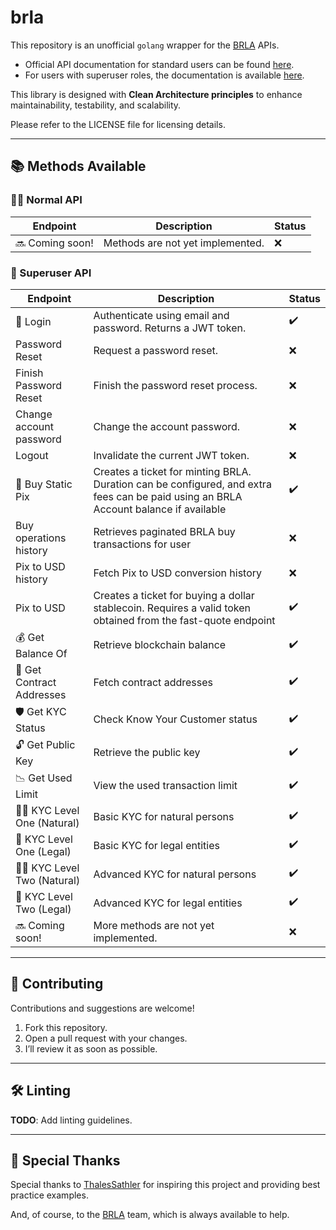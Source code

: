 
# brla

This repository is an unofficial `golang` wrapper for the [BRLA](https://brla.digital/) APIs.

- Official API documentation for standard users can be found [here](https://brla-account-api.readme.io/reference/welcome).
- For users with superuser roles, the documentation is available [here](https://brla-superuser-api.readme.io/reference/welcome).

This library is designed with **Clean Architecture principles** to enhance maintainability, testability, and scalability.

Please refer to the LICENSE file for licensing details.

---

## 📚 Methods Available

### 👨‍💻 Normal API

| Endpoint             | Description           | Status  |
|----------------------|-----------------------|---------|
| 🔜 Coming soon!      | Methods are not yet implemented. | ❌ |

### 👮 Superuser API

| Endpoint                       | Description                                                                                                                          | Status  |
|--------------------------------|--------------------------------------------------------------------------------------------------------------------------------------|---------|
| 🔑 Login                       | Authenticate using email and password. Returns a JWT token.                                                                          | ✔️      |
| Password Reset                 | Request a password reset.                                                                                                            | ❌      |
| Finish Password Reset          | Finish the password reset process.                                                                                                   | ❌      |
| Change account password        | Change the account password.                                                                                                         | ❌      |
| Logout                         | Invalidate the current JWT token.                                                                                                    | ❌      |
| 💸 Buy Static Pix              | Creates a ticket for minting BRLA. Duration can be configured, and extra fees can be paid using an BRLA Account balance if available | ✔️      |
| Buy operations history         | Retrieves paginated BRLA buy transactions for user                                                                                   | ❌      |
| Pix to USD history             | Fetch Pix to USD conversion history                                                                                                  | ❌      |
| Pix to USD                     | Creates a ticket for buying a dollar stablecoin. Requires a valid token obtained from the fast-quote endpoint                        | ✔️      |
| 💰 Get Balance Of              | Retrieve blockchain balance                                                                                                          | ✔️      |
| 📜 Get Contract Addresses      | Fetch contract addresses                                                                                                             | ✔️      |
| 🛡️ Get KYC Status             | Check Know Your Customer status                                                                                                      | ✔️      |
| 🔓 Get Public Key              | Retrieve the public key                                                                                                              | ✔️      |
| 📉 Get Used Limit              | View the used transaction limit                                                                                                      | ✔️      |
| 🧑‍⚖️ KYC Level One (Natural) | Basic KYC for natural persons                                                                                                        | ✔️      |
| 🏢 KYC Level One (Legal)       | Basic KYC for legal entities                                                                                                         | ✔️      |
| 🧑‍⚖️ KYC Level Two (Natural) | Advanced KYC for natural persons                                                                                                     | ✔️      |
| 🏢 KYC Level Two (Legal)       | Advanced KYC for legal entities                                                                                                      | ✔️      |
| 🔜 Coming soon!                | More methods are not yet implemented.                                                                                                | ❌ |

---

## 🤝 Contributing

Contributions and suggestions are welcome!  
1. Fork this repository.  
2. Open a pull request with your changes.  
3. I’ll review it as soon as possible.  

---

## 🛠️ Linting

**TODO**: Add linting guidelines.

---

## 🙌 Special Thanks

Special thanks to [ThalesSathler](https://github.com/ThalesSathler) for inspiring this project and providing best practice examples.  

And, of course, to the [BRLA](https://brla.digital/) team, which is always available to help.  
